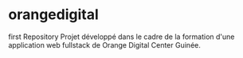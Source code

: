# orangedigital
first Repository
Projet développé dans le cadre de la formation d'une application web fullstack de Orange Digital Center Guinée.
